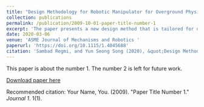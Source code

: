 ```yaml
---
title: "Design Methodology for Robotic Manipulator for Overground Physical Interaction Tasks"
collection: publications
permalink: /publication/2009-10-01-paper-title-number-1
excerpt: 'The paper presents a new design method that is tailored for designing a physical interactive robotic arm for overground physical interaction. Designing such robotic arms present various unique requirements that differ from existing robotic arms, which are used for general manipulation, such as being able to generate required forces at every point inside the workspace and/or having low intrinsic mechanical impedance. Our design method identifies these requirements and categorizes them into kinematic and dynamic characteristics of the robot and then ensures that these unique considerations are satisfied in the early design phase. The robot’s capability for use in such tasks is analyzed using mathematical simulations of the designed robot, and discussion of its dynamic characteristics is presented. With our proposed method, the robot arm is ensured to perform various overground interactive tasks with a human.'
date: 2020-03-06
venue: 'ASME Journal of Mechanisms and Robotics '
paperurl: 'https://doi.org/10.1115/1.4045688'
citation: 'Sambad Regmi, and Yun Seong Song (2020), &quot;Design Methodology for Robotic Manipulator for Overground Physical Interaction Tasks&quot; <i>ASME Journal of Mechanisms and Robotics</i>, 12(4): 041002.'
---
```

This paper is about the number 1. The number 2 is left for future work.

[Download paper here](http://academicpages.github.io/files/paper1.pdf)

Recommended citation: Your Name, You. (2009). "Paper Title Number 1." <i>Journal 1</i>. 1(1).
